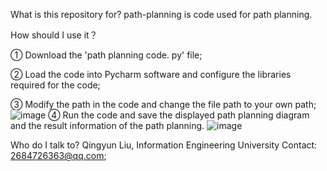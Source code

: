 What is this repository for?
path-planning  is code used for path planning.

How should I use it？

① Download the 'path planning code. py' file;

② Load the code into Pycharm software and configure the libraries required for the code;

③ Modify the path in the code and change the file path to your own path;
![image](https://github.com/user-attachments/assets/03f3bc43-64e9-4020-a754-e1bbe7e3753e)
④ Run the code and save the displayed path planning diagram and the result information of the path planning.
![image](https://github.com/user-attachments/assets/e77a33f3-e69b-48c3-8ae0-f52c88853279)


Who do I talk to?
Qingyun Liu, Information Engineering University
Contact: 2684726363@qq.com;
